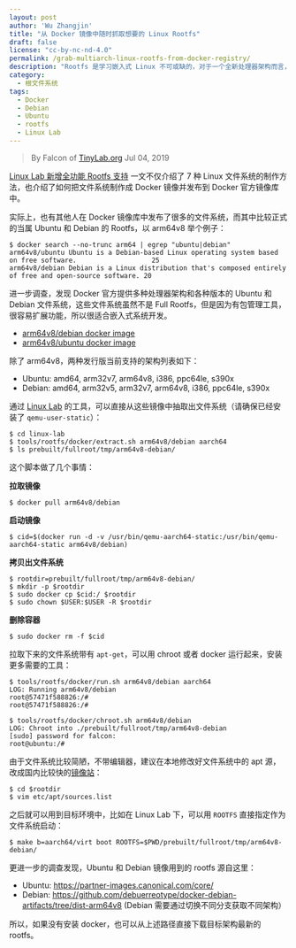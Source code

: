 ```yaml
---
layout: post
author: 'Wu Zhangjin'
title: "从 Docker 镜像中随时抓取想要的 Linux Rootfs"
draft: false
license: "cc-by-nc-nd-4.0"
permalink: /grab-multiarch-linux-rootfs-from-docker-registry/
description: "Rootfs 是学习嵌入式 Linux 不可或缺的，对于一个全新处理器架构而言，快速获得一个可用的 Rootfs 非常关键，本文介绍如何从 Docker 镜像库中获取这样的资源。"
category:
  - 根文件系统
tags:
  - Docker
  - Debian
  - Ubuntu
  - rootfs
  - Linux Lab
---
```


> By Falcon of [TinyLab.org][1]
> Jul 04, 2019

[Linux Lab 新增全功能 Rootfs 支持](https://tinylab.org/linux-lab-full-rootfs/) 一文不仅介绍了 7 种 Linux 文件系统的制作方法，也介绍了如何把文件系统制作成 Docker 镜像并发布到 Docker 官方镜像库中。

实际上，也有其他人在 Docker 镜像库中发布了很多的文件系统，而其中比较正式的当属 Ubuntu 和 Debian 的 Rootfs，以 arm64v8 举个例子：

    $ docker search --no-trunc arm64 | egrep "ubuntu|debian"
    arm64v8/ubuntu Ubuntu is a Debian-based Linux operating system based on free software.                   25
    arm64v8/debian Debian is a Linux distribution that's composed entirely of free and open-source software. 20

进一步调查，发现 Docker 官方提供多种处理器架构和各种版本的 Ubuntu 和 Debian 文件系统，这些文件系统虽然不是 Full Rootfs，但是因为有包管理工具，很容易扩展功能，所以很适合嵌入式系统开发。

  * [arm64v8/debian docker image](https://hub.docker.com/r/arm64v8/debian)
  * [arm64v8/ubuntu docker image](https://hub.docker.com/r/arm64v8/ubuntu)

除了 arm64v8，两种发行版当前支持的架构列表如下：

  * Ubuntu: amd64, arm32v7, arm64v8, i386, ppc64le, s390x
  * Debian: amd64, arm32v5, arm32v7, arm64v8, i386, ppc64le, s390x

通过 [Linux Lab](/linux-lab) 的工具，可以直接从这些镜像中抽取出文件系统（请确保已经安装了 `qemu-user-static`）：

    $ cd linux-lab
    $ tools/rootfs/docker/extract.sh arm64v8/debian aarch64
    $ ls prebuilt/fullroot/tmp/arm64v8-debian/

这个脚本做了几个事情：

**拉取镜像**

    $ docker pull arm64v8/debian

**启动镜像**

    $ cid=$(docker run -d -v /usr/bin/qemu-aarch64-static:/usr/bin/qemu-aarch64-static arm64v8/debian)

**拷贝出文件系统**

    $ rootdir=prebuilt/fullroot/tmp/arm64v8-debian/
    $ mkdir -p $rootdir
    $ sudo docker cp $cid:/ $rootdir
    $ sudo chown $USER:$USER -R $rootdir

**删除容器**

    $ sudo docker rm -f $cid

拉取下来的文件系统带有 `apt-get`，可以用 chroot 或者 docker 运行起来，安装更多需要的工具：

    $ tools/rootfs/docker/run.sh arm64v8/debian aarch64
    LOG: Running arm64v8/debian
    root@57471f588826:/#
    root@57471f588826:/#

    $ tools/rootfs/docker/chroot.sh arm64v8/debian
    LOG: Chroot into ./prebuilt/fullroot/tmp/arm64v8-debian
    [sudo] password for falcon:
    root@ubuntu:/#

由于文件系统比较简陋，不带编辑器，建议在本地修改好文件系统中的 apt 源，改成国内比较快的[镜像站](https://tinylab.org/mirror-sites-in-great-china/)：

    $ cd $rootdir
    $ vim etc/apt/sources.list

之后就可以用到目标环境中，比如在 Linux Lab 下，可以用 `ROOTFS` 直接指定作为文件系统启动：

    $ make b=aarch64/virt boot ROOTFS=$PWD/prebuilt/fullroot/tmp/arm64v8-debian/

更进一步的调查发现，Ubuntu 和 Debian 镜像用到的 rootfs 源自这里：

  * Ubuntu: <https://partner-images.canonical.com/core/>
  * Debian: <https://github.com/debuerreotype/docker-debian-artifacts/tree/dist-arm64v8>
    (Debian 需要通过切换不同分支获取不同架构）

所以，如果没有安装 docker，也可以从上述路径直接下载目标架构最新的 rootfs。

[1]: https://tinylab.org
